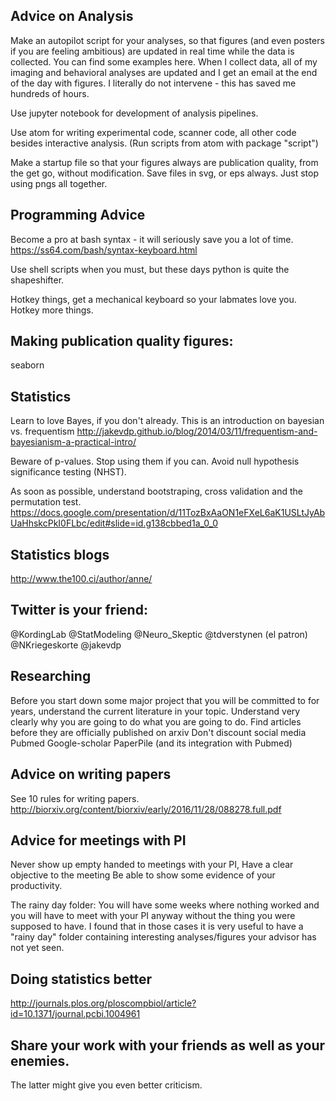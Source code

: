 
## Advice on Analysis
Make an autopilot script for your analyses, so that figures (and even posters if you are feeling ambitious) are updated in real time while the data is collected. You can find some examples here. When I collect data, all of my imaging and behavioral analyses are updated and I get an email at the end of the day with figures. I literally do not intervene - this has saved me hundreds of hours. 

Use jupyter notebook for development of analysis pipelines.

Use atom for writing experimental code, scanner code, all other code besides interactive analysis. 
(Run scripts from atom with package "script")

Make a startup file so that your figures always are publication quality, from the get go, without modification. Save files in svg, or eps always. Just stop using pngs all together. 

##  Programming Advice
Become a pro at bash syntax - it will seriously save you a lot of time. 
https://ss64.com/bash/syntax-keyboard.html

Use shell scripts when you must, but these days python is quite the shapeshifter. 

Hotkey things, get a mechanical keyboard so your labmates love you. Hotkey more things. 

##  Making publication quality figures:
seaborn

##  Statistics
Learn to love Bayes, if you don't already. 
This is an introduction on bayesian vs. frequentism
http://jakevdp.github.io/blog/2014/03/11/frequentism-and-bayesianism-a-practical-intro/

Beware of p-values. Stop using them if you can. Avoid null hypothesis significance testing (NHST). 

As soon as possible, understand bootstraping, cross validation and the permutation test. 
https://docs.google.com/presentation/d/11TozBxAaON1eFXeL6aK1USLtJyAbUaHhskcPkI0FLbc/edit#slide=id.g138cbbed1a_0_0 

##  Statistics blogs
http://www.the100.ci/author/anne/

##  Twitter is your friend:
@KordingLab
@StatModeling
@Neuro_Skeptic 
@tdverstynen (el patron)
@NKriegeskorte
@jakevdp

##  Researching
Before you start down some major project that you will be committed to for years, understand the current literature in your topic. Understand very clearly why you are going to do what you are going to do. 
Find articles before they are officially published on arxiv
Don't discount social media
Pubmed
Google-scholar
PaperPile (and its integration with Pubmed)


##  Advice on writing papers
See 10 rules for writing papers. http://biorxiv.org/content/biorxiv/early/2016/11/28/088278.full.pdf

##  Advice for meetings with PI
Never show up empty handed to meetings with your PI, 
Have a clear objective to the meeting
Be able to show some evidence of your productivity. 

The rainy day folder:
You will have some weeks where nothing worked and you will have to meet with your PI anyway without the thing you were supposed to have. I found that in those cases it is very useful to have a "rainy day" folder containing interesting analyses/figures your advisor has not yet seen. 


##  Doing statistics better
http://journals.plos.org/ploscompbiol/article?id=10.1371/journal.pcbi.1004961

##  Share your work with your friends as well as your enemies. 
The latter might give you even better criticism.


